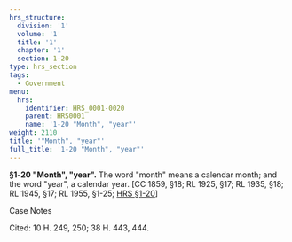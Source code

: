 ```yaml
---
hrs_structure:
  division: '1'
  volume: '1'
  title: '1'
  chapter: '1'
  section: 1-20
type: hrs_section
tags:
  - Government
menu:
  hrs:
    identifier: HRS_0001-0020
    parent: HRS0001
    name: '1-20 "Month", "year"'
weight: 2110
title: '"Month", "year"'
full_title: '1-20 "Month", "year"'
---
```

**§1**-**20 "Month", "year".** The word "month" means a calendar month; and the word "year", a calendar year. [CC 1859, §18; RL 1925, §17; RL 1935, §18; RL 1945, §17; RL 1955, §1-25; [HRS §1-20](/title-1/chapter-1/section-1-20/)]

Case Notes

Cited: 10 H. 249, 250; 38 H. 443, 444.
